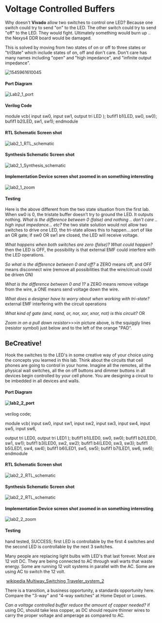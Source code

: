 # Voltage Controlled Buffers  
Why doesn't **Vivado** allow two switches to control one LED?  Because one switch could try to send "on" to the LED. The other switch could try to send "off" to the LED.  They would fight.  Ultimately something would burn up .. the Nexys4 DDR board would be damaged. 

This is solved by moving from two states of on or off to three states or "triState" which include states of on, off and don't care.  Don't care has many names including "open" and "high  impedance", and "infinite output impedance".



![1545961610045](1545961610045.png)



#### Port Diagram

![Lab2_1_port](C:\Users\SET253-03U.HCCMAIN\Desktop\Lab_2\Lab2_1_port.PNG)

#### Verilog Code

module vcb(
   input  sw0,
   input  sw1,
   output tri LED
   );
   bufif1 b1(LED, sw0, sw0);
   bufif1 b2(LED, sw1, sw1);
endmodule

#### RTL Schematic Screen shot

![lab2_1_RTL_schematic](C:\Users\SET253-03U.HCCMAIN\Desktop\Lab_2\lab2_1_RTL_schematic.PNG)

#### Synthesis Schematic Screen shot

![lab2_1_Synthesis_schematic](C:\Users\SET253-03U.HCCMAIN\Desktop\Lab_2\lab2_1_Synthesis_schematic.PNG)



#### Implementation Device screen shot zoomed in on something interesting  

![lab2_1_zoom](C:\Users\SET253-03U.HCCMAIN\Desktop\Lab_2\lab2_1_zoom.PNG)

#### Testing

Here is the above different from the two state situation from the first lab.  When sw0 is 0, the tristate buffer doesn't try to ground the LED. It outputs nothing. *What is the difference between 0 (false) and nothing .. don't care .. high input impedance... etc?* the two state solution would not allow two switches to drive one LED, the tri-state allows this to happen....sort of like an OR gate; if sw0 OR sw1 are closed, the LED will receive voltage.

*What happens when both switches are zero (false)? What could happen?* then the LED is OFF, the possibility is that external EMF could interfere with the LED operations.

*So what is the difference between 0 and off?*  a ZERO means off, and OFF means disconnect wire (remove all possibilities that the wire/circuit could be driven ON)

*What is the difference between 0 and 1?*  a ZERO means remove voltage from the wire, a ONE means send voltage down the wire.

*What does a designer have to worry about when working with tri-state?* external EMF interfering with the circuit operations

*What kind of gate (and, nand, or, nor, xor, xnor, not) is this circuit?* OR

*Zoom in on a pull down resistor*>>>in picture above, is the squiggly lines (resistor symbol)  just below and to the left of the orange "PAD".

## BeCreative!

Hook the switches to the LED's in some creative way of your choice using the concepts you learned in this lab.  Think about the circuits that cell phones are going to control in your home. Imagine all the remotes, all the physical wall switches, all the on off  buttons and dimmer buttons in all devices begin controlled by your cell phone. You are designing a circuit to be imbedded in all devices and walls. 

#### Port Diagram



#### ![lab2_2_port](C:\Users\SET253-03U.HCCMAIN\Desktop\Lab_2\lab2_2_port.PNG)

verilog code;

   module vcb(
   input  sw0,
   input  sw1,
   input sw2, 
   input sw3,
   input sw4,
   input sw5,
   input sw6,

   output tri LED0,
   output tri LED1
   );
   bufif1 b1(LED0, sw0, sw0);
   bufif1 b2(LED0, sw1, sw1);
   bufif1 b3(LED0, sw2, sw2);
   bufif1 b4(LED0, sw3, sw3);
   bufif1 b5(LED1, sw4, sw4);
   bufif1 b6(LED1, sw5, sw5);
   bufif1 b7(LED1, sw6, sw6);
endmodule



#### RTL Schematic Screen shot

![lab2_2_RTL_schematic](C:\Users\SET253-03U.HCCMAIN\Desktop\Lab_2\lab2_2_RTL_schematic.PNG)

#### Synthesis Schematic Screen shot

![lab2_2_RTL_schematic](C:\Users\SET253-03U.HCCMAIN\Desktop\Lab_2\lab2_2_RTL_schematic.PNG)

#### Implementation Device screen shot zoomed in on something interesting

![lab2_2_zoom](C:\Users\SET253-03U.HCCMAIN\Desktop\Lab_2\lab2_2_zoom.PNG)

#### Testing

hand tested, SUCCESS; first LED is controllable by the first 4 switches and the second LED is controllable by the next 3 switches. 

Many people are replacing light bulbs with LED's that last forever. Most are 12 volt DC.  They are being connected to AC through wall warts that waste energy. Some are running 12 volt systems in parallel with the AC. Some are using AC to switch the 12 volt. 

​	[wikipedia Multiway_Switching Traveler_system_2](https://en.wikipedia.org/wiki/Multiway_switching#Traveler_system_2)

There is a transition, a business opportunity, a standards opportunity here.  Compare the "3-way" and "4-way switches" at Home Depot or Lowes.  

*Can a voltage controlled buffer reduce the amount of copper needed?* if using DC, should take less copper, as DC should require thinner wires to carry the proper voltage and amperage as compared to AC.

